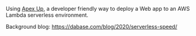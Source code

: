Using [Apex Up](https://github.com/apex/up), a developer friendly way to deploy
a Web app to an AWS Lambda serverless environment.

Background blog: https://dabase.com/blog/2020/serverless-speed/
